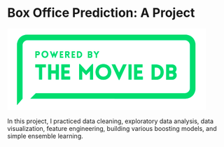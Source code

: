 # Box Office Prediction: A Project

![Header](pic.PNG)

In this project, I practiced data cleaning, exploratory data analysis, data visualization, feature engineering, building various boosting models, and simple ensemble learning. 
